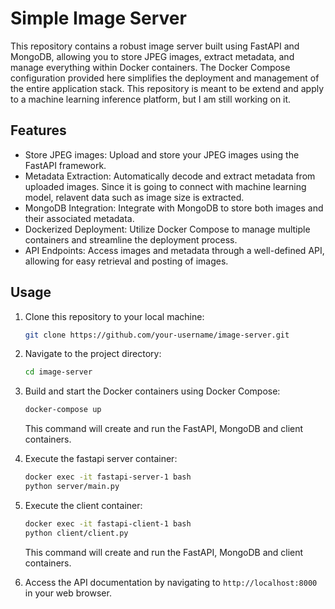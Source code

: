 # Simple Image Server

This repository contains a robust image server built using FastAPI and MongoDB, allowing you to store JPEG images, extract metadata, and manage everything within Docker containers. The Docker Compose configuration provided here simplifies the deployment and management of the entire application stack. This repository is meant to be extend and apply to a machine learning inference platform, but I am still working on it.

## Features

- Store JPEG images: Upload and store your JPEG images using the FastAPI framework.
- Metadata Extraction: Automatically decode and extract metadata from uploaded images. Since it is going to connect with machine learning model, relavent data such as image size is extracted.
- MongoDB Integration: Integrate with MongoDB to store both images and their associated metadata.
- Dockerized Deployment: Utilize Docker Compose to manage multiple containers and streamline the deployment process.
- API Endpoints: Access images and metadata through a well-defined API, allowing for easy retrieval and posting of images.


## Usage

1. Clone this repository to your local machine:

   ```bash
   git clone https://github.com/your-username/image-server.git
   ```

2. Navigate to the project directory:

   ```bash
   cd image-server
   ```


3. Build and start the Docker containers using Docker Compose:

   ```bash
   docker-compose up 
   ```

   This command will create and run the FastAPI, MongoDB and client containers.

4. Execute the fastapi server container:

   ```bash
   docker exec -it fastapi-server-1 bash
   python server/main.py
   ```
5. Execute the client container:

   ```bash
   docker exec -it fastapi-client-1 bash
   python client/client.py
   ```

   This command will create and run the FastAPI, MongoDB and client containers.

5. Access the API documentation by navigating to `http://localhost:8000` in your web browser.

